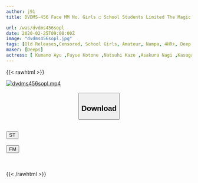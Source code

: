 ```yaml
---
author: j91
title: DVDMS-456 Face MM No. Girls ○ School Students Limited The Magic Mirror Amateur Girls ○ School Students' First Big Penis Deep Throating Experience! A Big Cock That Erected In Gingin ○ Is Screwed Into The Back Of The Throat, And Ubu J ○ Who Has Been Aching While Dripping Soup! A Big Cock Is Inserted Into The Big Cock And Seriously Alive While Wearing A Uniform! ! In Ikebukuro

url: /was/dvdms456sopl
date: 2020-02-25T09:00:00Z
image: "dvdms456sopl.jpg"
tags: [Old Releases,Censored, School Girls, Amateur, Nampa, 4HR+, Deep Throating, School Uniform	]
maker: [Deeps]
actress: [ Kumano Ayu ,Fuyue Kotone ,Natsuhi Kaze ,Asakura Nagi ,Kasuga Karen ,Kishitani Akari ]
---
```



{{< rawhtml >}}

<div class="video" data-videoid="zV0x81WlqrSkd2">
    <a href="javascript:;">
        <img src="/was/dvdms456sopl/dvdms456sopl.jpg" width="WIDTH" height="HEIGHT" alt="dvdms456sopl.mp4" loading="lazy">
    </a>
</div>

<script type="text/javascript" src="https://j91.asia/asset/on-demand-st.js"></script>

<br>
  <link rel="stylesheet" href="https://j91.asia/asset/bs5.css">
  
  <center>
  <button class="btn btn-primary" type="button" data-bs-toggle="collapse" data-bs-target=".multi-collapse" aria-expanded="false" aria-controls="multiCollapseExample1 multiCollapseExample2"><h2>Download</h2></button></center>
</p>
<div class="row">
  <div class="col">
    <div class="collapse multi-collapse" id="multiCollapseExample1">
      <div class="card card-body">
	      	      <br>
<div class="buttons">  
<a href="https://streamtape.to/v/zV0x81WlqrSkd2" target="_blank"><button class="btn-hover color-3"><i class="fa fa-download"></i> ST</button></a></div>
    </div>
  </div>
</div>
  <div class="col">
    <div class="collapse multi-collapse" id="multiCollapseExample2">
      <div class="card card-body">
	      <br>
<div class="buttons">
    <a href="https://filemoon.sx/d/tvbnswnz9qb5" target="_blank"><button class="btn-hover color-8"><i class="fa fa-download"></i> FM</button></a></div>
<br><br>
      </div>
    </div>
  </div>
</div>

{{< /rawhtml >}}